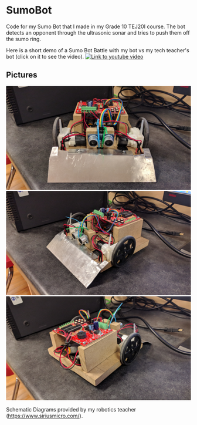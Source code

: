 # SumoBot
Code for my Sumo Bot that I made in my Grade 10 TEJ20I course. The bot detects an opponent through the ultrasonic sonar and tries to push them off the sumo ring.

Here is a short demo of a Sumo Bot Battle with my bot vs my tech teacher's bot (click on it to see the video).
[![Link to youtube video](./SumoBotPics/SumoGif.gif)](https://www.youtube.com/watch?v=O3whnSKX0yQ)

## Pictures
![SumoBotAshishPic3](./SumoBotPics/SumoBotAshishPic3.jpg)
![SumoBotAshishPic1](./SumoBotPics/SumoBotAshishPic1.jpg)
![SumoBotAshishPic2](./SumoBotPics/SumoBotAshishPic2.jpg)

Schematic Diagrams provided by my robotics teacher (https://www.siriusmicro.com/).